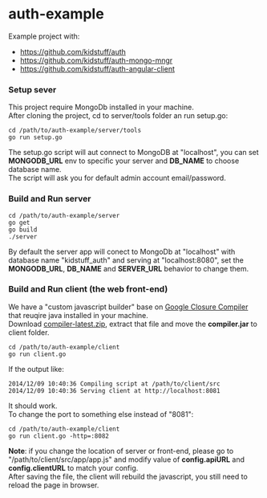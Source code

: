 auth-example
============

Example project with:  
* https://github.com/kidstuff/auth
* https://github.com/kidstuff/auth-mongo-mngr
* https://github.com/kidstuff/auth-angular-client

### Setup sever
This project require MongoDb installed in your machine.  
After cloning the project, cd to server/tools folder an run setup.go:  
```
cd /path/to/auth-example/server/tools
go run setup.go
```
The setup.go script will aut connect to MongoDB at "localhost", you can set **MONGODB_URL** env to specific your server and **DB_NAME** to choose database name.  
The script will ask you for default admin account email/password.

### Build and Run server
```
cd /path/to/auth-example/server
go get
go build
./server
```
By default the server app will conect to MongoDb at "localhost" with database name "kidstuff_auth" and serving at "localhost:8080", set the **MONGODB_URL**, **DB_NAME** and **SERVER_URL** behavior to change them.  

### Build and Run client (the web front-end)
We have a "custom javascript builder" base on [Google Closure Compiler](https://developers.google.com/closure/compiler/) that reuqire java installed in your machine.  
Download [compiler-latest.zip](http://dl.google.com/closure-compiler/compiler-latest.zip), extract that file and move the **compiler.jar** to client folder.
```
cd /path/to/auth-example/client
go run client.go
```
If the output like:
```
2014/12/09 10:40:36 Compiling script at /path/to/client/src
2014/12/09 10:40:36 Serving client at http://localhost:8081
```
It should work.  
To change the port to something else instead of "8081":
```
cd /path/to/auth-example/client
go run client.go -http=:8082
```

**Note**: if you change the location of server or front-end, please go to "/path/to/client/src/app/app.js" and modify value of **config.apiURL** and **config.clientURL** to match your config.  
After saving the file, the client will rebuild the javascript, you still need to reload the page in browser.  